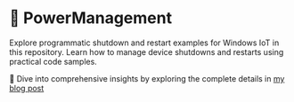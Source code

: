 # 🔋 PowerManagement
Explore programmatic shutdown and restart examples for Windows IoT in this repository. Learn how to manage device shutdowns and restarts using practical code samples.

🔗 Dive into comprehensive insights by exploring the complete details in [my blog post](https://parsakarami.com/Blog/Main/Post/Power_Management_in_Windows_10_Iot)


